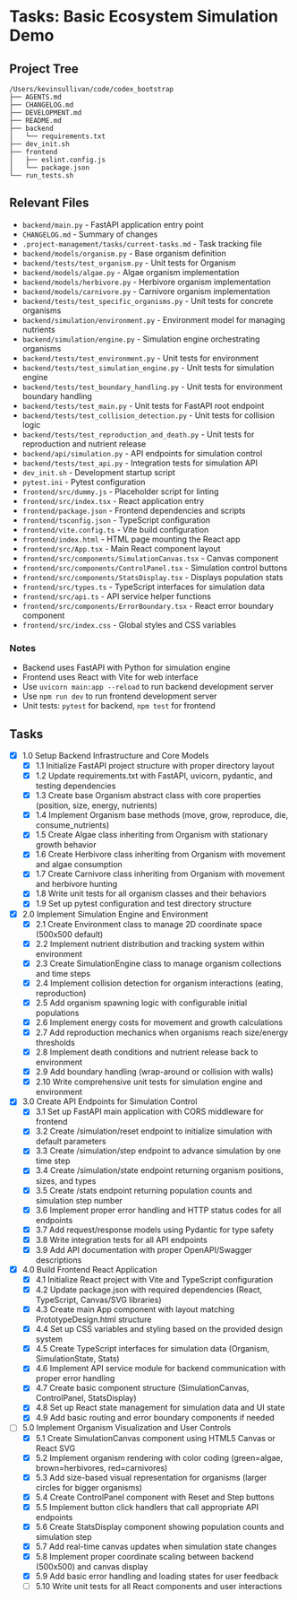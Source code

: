 # Tasks: Basic Ecosystem Simulation Demo

## Project Tree
```
/Users/kevinsullivan/code/codex_bootstrap
├── AGENTS.md
├── CHANGELOG.md
├── DEVELOPMENT.md
├── README.md
├── backend
│   └── requirements.txt
├── dev_init.sh
├── frontend
│   ├── eslint.config.js
│   └── package.json
└── run_tests.sh
```

## Relevant Files

- `backend/main.py` - FastAPI application entry point
- `CHANGELOG.md` - Summary of changes
- `.project-management/tasks/current-tasks.md` - Task tracking file
- `backend/models/organism.py` - Base organism definition
- `backend/tests/test_organism.py` - Unit tests for Organism
- `backend/models/algae.py` - Algae organism implementation
- `backend/models/herbivore.py` - Herbivore organism implementation
- `backend/models/carnivore.py` - Carnivore organism implementation
- `backend/tests/test_specific_organisms.py` - Unit tests for concrete organisms
- `backend/simulation/environment.py` - Environment model for managing nutrients
- `backend/simulation/engine.py` - Simulation engine orchestrating organisms
- `backend/tests/test_environment.py` - Unit tests for environment
- `backend/tests/test_simulation_engine.py` - Unit tests for simulation engine
- `backend/tests/test_boundary_handling.py` - Unit tests for environment boundary handling
- `backend/tests/test_main.py` - Unit tests for FastAPI root endpoint
- `backend/tests/test_collision_detection.py` - Unit tests for collision logic
- `backend/tests/test_reproduction_and_death.py` - Unit tests for reproduction and nutrient release
- `backend/api/simulation.py` - API endpoints for simulation control
- `backend/tests/test_api.py` - Integration tests for simulation API
- `dev_init.sh` - Development startup script
- `pytest.ini` - Pytest configuration
- `frontend/src/dummy.js` - Placeholder script for linting
- `frontend/src/index.tsx` - React application entry
- `frontend/package.json` - Frontend dependencies and scripts
- `frontend/tsconfig.json` - TypeScript configuration
- `frontend/vite.config.ts` - Vite build configuration
- `frontend/index.html` - HTML page mounting the React app
- `frontend/src/App.tsx` - Main React component layout
- `frontend/src/components/SimulationCanvas.tsx` - Canvas component
- `frontend/src/components/ControlPanel.tsx` - Simulation control buttons
- `frontend/src/components/StatsDisplay.tsx` - Displays population stats
- `frontend/src/types.ts` - TypeScript interfaces for simulation data
- `frontend/src/api.ts` - API service helper functions
- `frontend/src/components/ErrorBoundary.tsx` - React error boundary component
- `frontend/src/index.css` - Global styles and CSS variables

### Notes

- Backend uses FastAPI with Python for simulation engine
- Frontend uses React with Vite for web interface
- Use `uvicorn main:app --reload` to run backend development server
- Use `npm run dev` to run frontend development server
- Unit tests: `pytest` for backend, `npm test` for frontend

## Tasks

- [x] 1.0 Setup Backend Infrastructure and Core Models
  - [x] 1.1 Initialize FastAPI project structure with proper directory layout
  - [x] 1.2 Update requirements.txt with FastAPI, uvicorn, pydantic, and testing dependencies
  - [x] 1.3 Create base Organism abstract class with core properties (position, size, energy, nutrients)
  - [x] 1.4 Implement Organism base methods (move, grow, reproduce, die, consume_nutrients)
  - [x] 1.5 Create Algae class inheriting from Organism with stationary growth behavior
  - [x] 1.6 Create Herbivore class inheriting from Organism with movement and algae consumption
  - [x] 1.7 Create Carnivore class inheriting from Organism with movement and herbivore hunting
  - [x] 1.8 Write unit tests for all organism classes and their behaviors
  - [x] 1.9 Set up pytest configuration and test directory structure

- [x] 2.0 Implement Simulation Engine and Environment
  - [x] 2.1 Create Environment class to manage 2D coordinate space (500x500 default)
  - [x] 2.2 Implement nutrient distribution and tracking system within environment
  - [x] 2.3 Create SimulationEngine class to manage organism collections and time steps
  - [x] 2.4 Implement collision detection for organism interactions (eating, reproduction)
  - [x] 2.5 Add organism spawning logic with configurable initial populations
  - [x] 2.6 Implement energy costs for movement and growth calculations
  - [x] 2.7 Add reproduction mechanics when organisms reach size/energy thresholds
  - [x] 2.8 Implement death conditions and nutrient release back to environment
  - [x] 2.9 Add boundary handling (wrap-around or collision with walls)
  - [x] 2.10 Write comprehensive unit tests for simulation engine and environment

- [x] 3.0 Create API Endpoints for Simulation Control
  - [x] 3.1 Set up FastAPI main application with CORS middleware for frontend
  - [x] 3.2 Create /simulation/reset endpoint to initialize simulation with default parameters
  - [x] 3.3 Create /simulation/step endpoint to advance simulation by one time step
  - [x] 3.4 Create /simulation/state endpoint returning organism positions, sizes, and types
  - [x] 3.5 Create /stats endpoint returning population counts and simulation step number
  - [x] 3.6 Implement proper error handling and HTTP status codes for all endpoints
  - [x] 3.7 Add request/response models using Pydantic for type safety
  - [x] 3.8 Write integration tests for all API endpoints
  - [x] 3.9 Add API documentation with proper OpenAPI/Swagger descriptions

- [x] 4.0 Build Frontend React Application
  - [x] 4.1 Initialize React project with Vite and TypeScript configuration
  - [x] 4.2 Update package.json with required dependencies (React, TypeScript, Canvas/SVG libraries)
  - [x] 4.3 Create main App component with layout matching PrototypeDesign.html structure
  - [x] 4.4 Set up CSS variables and styling based on the provided design system
  - [x] 4.5 Create TypeScript interfaces for simulation data (Organism, SimulationState, Stats)
  - [x] 4.6 Implement API service module for backend communication with proper error handling
  - [x] 4.7 Create basic component structure (SimulationCanvas, ControlPanel, StatsDisplay)
  - [x] 4.8 Set up React state management for simulation data and UI state
  - [x] 4.9 Add basic routing and error boundary components if needed

- [ ] 5.0 Implement Organism Visualization and User Controls
  - [x] 5.1 Create SimulationCanvas component using HTML5 Canvas or React SVG
  - [x] 5.2 Implement organism rendering with color coding (green=algae, brown=herbivores, red=carnivores)
  - [x] 5.3 Add size-based visual representation for organisms (larger circles for bigger organisms)
  - [x] 5.4 Create ControlPanel component with Reset and Step buttons
  - [x] 5.5 Implement button click handlers that call appropriate API endpoints
  - [x] 5.6 Create StatsDisplay component showing population counts and simulation step
  - [x] 5.7 Add real-time canvas updates when simulation state changes
  - [x] 5.8 Implement proper coordinate scaling between backend (500x500) and canvas display
  - [x] 5.9 Add basic error handling and loading states for user feedback
  - [ ] 5.10 Write unit tests for all React components and user interactions
